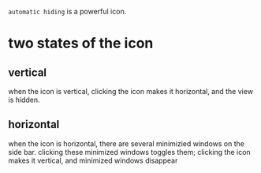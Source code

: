 `automatic hiding` is a powerful icon.
# two states of the icon
## vertical
when the icon is vertical, clicking the icon makes it horizontal, and the view is hidden.
## horizontal
when the icon is horizontal, there are several minimizied windows on the side bar. clicking these
minimized windows toggles them; clicking the icon makes it vertical, and minimized windows disappear